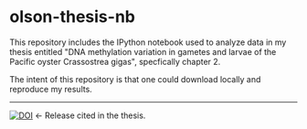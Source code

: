 olson-thesis-nb
===============
This repository includes the IPython notebook used to analyze data in my thesis entitled "DNA methylation variation in gametes and larvae of the Pacific oyster Crassostrea gigas", specfically chapter 2.

The intent of this repository is that one could download locally and reproduce my results.


---
[![DOI](https://zenodo.org/badge/doi/10.5281/zenodo.13189.svg)](http://dx.doi.org/10.5281/zenodo.13189) <- Release cited in the thesis.

